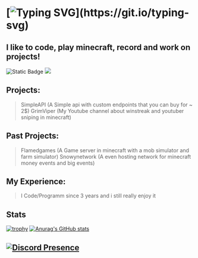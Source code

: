 # [![Typing SVG](https://readme-typing-svg.demolab.com?font=Minecraft&pause=1000&color=FFFFFF&random=false&width=435&lines=Hello%2C+im+grimvip3r!)](https://git.io/typing-svg)

## I like to code, play minecraft, record and work on projects!
![Static Badge](https://img.shields.io/badge/gender-men%F0%9F%91%A8-green) ![](https://api.visitorbadge.io/api/VisitorHit?user=grimvp3r&repo=github-visitors-badge&countColor=%white)




## Projects:
> SimpleAPI (A Simple api with custom endpoints that you can buy for ~ 2$)
> GrimViper (My Youtube channel about winstreak and youtuber sniping in minecraft)

## Past Projects:
> Flamedgames (A Game server in minecraft with a mob simulator and farm simulator)
> Snowynetwork (A even hosting network for minecraft money events and big events)

## My Experience:
> I Code/Programm since 3 years and i still really enjoy it

## Stats
[![trophy](https://github-profile-trophy.vercel.app/?username=grimvp3r)](https://github.com/ryo-ma/github-profile-trophy)
[![Anurag's GitHub stats](https://github-readme-stats.vercel.app/api?username=grimvp3r)](https://github.com/anuraghazra/github-readme-stats)

## [![Discord Presence](https://lanyard.cnrad.dev/api/778663346438012928)](https://discord.com/users/778663346438012928)
